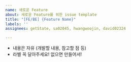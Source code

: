 ```yaml
---
name: 새로운 Feature
about: 새로운 Feature를 위한 issue template
title: "[FE/BE] {Feature Name}"
labels: ''
assignees: getState, sa02045, hwangwoojin, david02324

---
```


- 내용은 자유 (개발할 내용, 참고할 점 등)
- 라벨 꼭 달아주세요! 없으면 만들어서!
